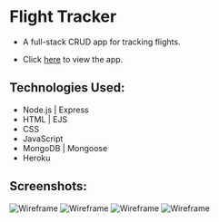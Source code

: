 # Flight Tracker

* A full-stack CRUD app for tracking flights.

* Click [here](https://expressflighttracker.herokuapp.com/) to view the app.

## Technologies Used:

* Node.js | Express
* HTML | EJS
* CSS
* JavaScript
* MongoDB | Mongoose
* Heroku

## Screenshots:

![Wireframe](https://i.imgur.com/NBLHrly.png)
![Wireframe](https://i.imgur.com/aGaUFeT.png)
![Wireframe](https://i.imgur.com/3KEKomC.png)
![Wireframe](https://i.imgur.com/qw1nhNT.png)